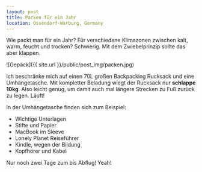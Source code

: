 ```yaml
---
layout: post
title: Packen für ein Jahr
location: Ossendorf-Warburg, Germany
---
```


Wie packt man für ein Jahr? Für verschiedene Klimazonen zwischen kalt, warm, feucht und trocken? Schwierig. Mit dem Zwiebelprinzip sollte das aber klappen.

![Gepäck]({{ site.url }}/public/post_img/packen.jpg)

Ich beschränke mich auf einen 70L großen Backpacking Rucksack und eine Umhängetasche. Mit kompletter Beladung wiegt der Rucksack nur **schlappe 10kg**. Also leicht genug, um damit auch mal längere Strecken zu Fuß zurück zu legen. Läuft!

In der Umhängetasche finden sich zum Beispiel:

- Wichtige Unterlagen
- Stifte und Papier
- MacBook im Sleeve
- Lonely Planet Reiseführer
- Kindle, wegen der Bildung
- Kopfhörer und Kabel

Nur noch zwei Tage zum bis Abflug! Yeah!